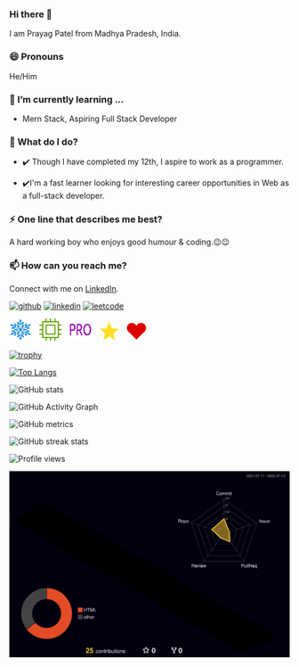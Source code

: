 ### Hi there 👋
I am Prayag Patel from Madhya Pradesh, India.

### 😄 Pronouns
He/Him

### 🌱 I’m currently learning ...
- Mern Stack, Aspiring Full Stack Developer

### 🌱 What do I do?
- ✔️ Though I have completed my 12th, I aspire to work as a programmer.

- ✔️I'm a fast learner looking for interesting career opportunities in Web as a full-stack developer. 

### ⚡ One line that describes me best? 
A hard working boy who enjoys good humour & coding.😉😉

### 📫 How can you reach me?
Connect with me on [LinkedIn](https://www.linkedin.com/in/prayagp8/).

[<img src='https://cdn.jsdelivr.net/npm/simple-icons@3.0.1/icons/github.svg' alt='github' height='40'>](https://github.com/prayagp8)
[<img src='https://cdn.jsdelivr.net/npm/simple-icons@3.0.1/icons/linkedin.svg' alt='linkedin' height='40'>](https://www.linkedin.com/in/prayagp8/)
[<img src='https://cdn.jsdelivr.net/npm/simple-icons@3.0.1/icons/leetcode.svg' alt='leetcode' height='40'>](https://leetcode.com/prayagp8/)

<a href='https://archiveprogram.github.com/'><img src='https://raw.githubusercontent.com/acervenky/animated-github-badges/master/assets/acbadge.gif' width='40' height='40'></a> <a href='https://docs.github.com/en/developers'><img src='https://raw.githubusercontent.com/acervenky/animated-github-badges/master/assets/devbadge.gif' width='40' height='40'></a> <a href='https://github.com/pricing'><img src='https://raw.githubusercontent.com/acervenky/animated-github-badges/master/assets/pro.gif' width='40' height='40'></a> <a href='https://stars.github.com/'><img src='https://raw.githubusercontent.com/acervenky/animated-github-badges/master/assets/starbadge.gif' width='35' height='35'></a> <a href='https://docs.github.com/en/github/supporting-the-open-source-community-with-github-sponsors'><img src='https://raw.githubusercontent.com/acervenky/animated-github-badges/master/assets/sponsorbadge.gif' width='35' height='35'></a>

[![trophy](https://github-profile-trophy.vercel.app/?username=prayagp8)](https://github.com/ryo-ma/github-profile-trophy)

[![Top Langs](https://github-readme-stats.vercel.app/api/top-langs/?username=prayagp8)](https://github.com/anuraghazra/github-readme-stats)

![GitHub stats](https://github-readme-stats.vercel.app/api?username=prayagp8&show_icons=true)  

![GitHub Activity Graph](https://activity-graph.herokuapp.com/graph?username=prayagp8)  

![GitHub metrics](https://metrics.lecoq.io/prayagp8)  

![GitHub streak stats](https://github-readme-streak-stats.herokuapp.com/?user=prayagp8)  

![Profile views](https://gpvc.arturio.dev/prayagp8)  

![](./profile-3d-contrib/profile-night-rainbow.svg)

